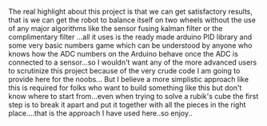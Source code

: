 The real highlight about this project is that we can get satisfactory results, that is we can get the robot to balance itself on two wheels without the use of any major algorithms like the sensor fusing kalman filter or the complimentary filter ...all it uses is the ready made arduino PID library and some very basic numbers game which can be understood by anyone who knows how the ADC numbers on the Arduino behave once the ADC is  connected to a sensor...so I wouldn't want any of the more advanced users to scrutinize this project because of the very crude code I am going to provide here for the noobs...
But I believe a more simplistic approach like this is required for folks who want to build something like this but don't know where to start from...even when trying to solve a rubik's cube the first step is to break it apart and put it together with all the pieces in the right place....that is the approach I have used here..so enjoy..